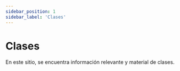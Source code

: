 ```yaml
---
sidebar_position: 1
sidebar_label: 'Clases'
---
```


# Clases

En este sitio, se encuentra información relevante y material de clases.